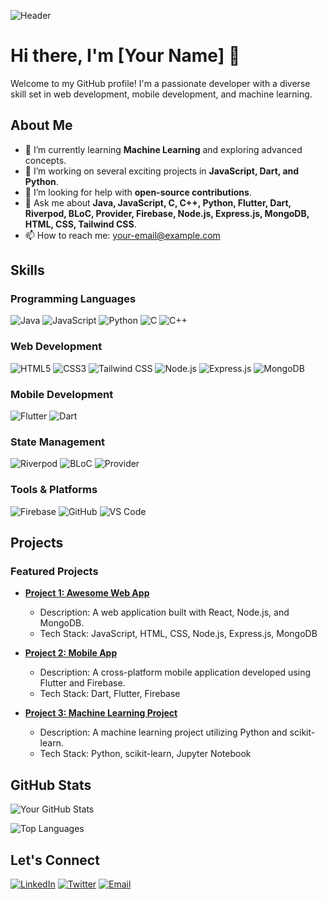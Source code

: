 
![Header](https://your-header-image-url)

# Hi there, I'm [Your Name] 👋

Welcome to my GitHub profile! I'm a passionate developer with a diverse skill set in web development, mobile development, and machine learning.

## About Me

- 🌱 I’m currently learning **Machine Learning** and exploring advanced concepts.
- 🔭 I’m working on several exciting projects in **JavaScript, Dart, and Python**.
- 🤔 I’m looking for help with **open-source contributions**.
- 💬 Ask me about **Java, JavaScript, C, C++, Python, Flutter, Dart, Riverpod, BLoC, Provider, Firebase, Node.js, Express.js, MongoDB, HTML, CSS, Tailwind CSS**.
- 📫 How to reach me: [your-email@example.com](mailto:your-email@example.com)

## Skills

### Programming Languages
![Java](https://img.shields.io/badge/Java-%23ED8B00.svg?style=for-the-badge&logo=java&logoColor=white)
![JavaScript](https://img.shields.io/badge/JavaScript-%23323330.svg?style=for-the-badge&logo=javascript&logoColor=%23F7DF1E)
![Python](https://img.shields.io/badge/Python-%2314354C.svg?style=for-the-badge&logo=python&logoColor=white)
![C](https://img.shields.io/badge/C-%2300599C.svg?style=for-the-badge&logo=c&logoColor=white)
![C++](https://img.shields.io/badge/C++-%2300599C.svg?style=for-the-badge&logo=c%2B%2B&logoColor=white)

### Web Development
![HTML5](https://img.shields.io/badge/HTML5-%23E34F26.svg?style=for-the-badge&logo=html5&logoColor=white)
![CSS3](https://img.shields.io/badge/CSS3-%231572B6.svg?style=for-the-badge&logo=css3&logoColor=white)
![Tailwind CSS](https://img.shields.io/badge/Tailwind_CSS-%2338B2AC.svg?style=for-the-badge&logo=tailwind-css&logoColor=white)
![Node.js](https://img.shields.io/badge/Node.js-%2343853D.svg?style=for-the-badge&logo=node.js&logoColor=white)
![Express.js](https://img.shields.io/badge/Express.js-%23000000.svg?style=for-the-badge&logo=express&logoColor=white)
![MongoDB](https://img.shields.io/badge/MongoDB-%2347A248.svg?style=for-the-badge&logo=mongodb&logoColor=white)

### Mobile Development
![Flutter](https://img.shields.io/badge/Flutter-%2302569B.svg?style=for-the-badge&logo=flutter&logoColor=white)
![Dart](https://img.shields.io/badge/Dart-%230175C2.svg?style=for-the-badge&logo=dart&logoColor=white)

### State Management
![Riverpod](https://img.shields.io/badge/Riverpod-%230175C2.svg?style=for-the-badge&logo=riverpod&logoColor=white)
![BLoC](https://img.shields.io/badge/BLoC-%230175C2.svg?style=for-the-badge&logo=bloc&logoColor=white)
![Provider](https://img.shields.io/badge/Provider-%230175C2.svg?style=for-the-badge&logo=provider&logoColor=white)

### Tools & Platforms
![Firebase](https://img.shields.io/badge/Firebase-%23FFCA28.svg?style=for-the-badge&logo=firebase&logoColor=black)
![GitHub](https://img.shields.io/badge/GitHub-%23181717.svg?style=for-the-badge&logo=github&logoColor=white)
![VS Code](https://img.shields.io/badge/VS_Code-%23007ACC.svg?style=for-the-badge&logo=visual-studio-code&logoColor=white)

## Projects

### Featured Projects

- **[Project 1: Awesome Web App](https://github.com/your-github-username/project1)**
  - Description: A web application built with React, Node.js, and MongoDB.
  - Tech Stack: JavaScript, HTML, CSS, Node.js, Express.js, MongoDB

- **[Project 2: Mobile App](https://github.com/your-github-username/project2)**
  - Description: A cross-platform mobile application developed using Flutter and Firebase.
  - Tech Stack: Dart, Flutter, Firebase

- **[Project 3: Machine Learning Project](https://github.com/your-github-username/project3)**
  - Description: A machine learning project utilizing Python and scikit-learn.
  - Tech Stack: Python, scikit-learn, Jupyter Notebook

## GitHub Stats

![Your GitHub Stats](https://github-readme-stats.vercel.app/api?username=your-github-username&show_icons=true&hide_border=true&theme=radical)

![Top Languages](https://github-readme-stats.vercel.app/api/top-langs/?username=your-github-username&hide=html,css&hide_border=true&theme=radical)

## Let's Connect

[![LinkedIn](https://img.shields.io/badge/LinkedIn-%230077B5.svg?style=for-the-badge&logo=linkedin&logoColor=white)](https://linkedin.com/in/your-linkedin-username)
[![Twitter](https://img.shields.io/badge/Twitter-%231DA1F2.svg?style=for-the-badge&logo=twitter&logoColor=white)](https://twitter.com/your-twitter-username)
[![Email](https://img.shields.io/badge/Email-D14836?style=for-the-badge&logo=gmail&logoColor=white)](mailto:your-email@example.com)
